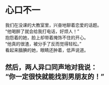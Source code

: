 # 心口不一

我们在没课的大教室里，兴奋地聊着恋爱的话题。\
“他喝醉了就会给我打电话，好烦人！”\
抱怨着的她，脸上却带着掩饰不住的开心。\
“他真的很渣，被分手了反而觉得轻松。”\
看起来腼腆的她，眼睛还肿着，低声说道。

然后，两人异口同声地对我说：\
“你一定很快就能找到男朋友的！”
<br>
<br>
<br>
<br>
<br>
<br>
<br>
<br>
<br>
<br>
<br>
<br>
<br>
<br>
<br>
<br>
<br>
<br>
<br>
<br>
<br>
---
